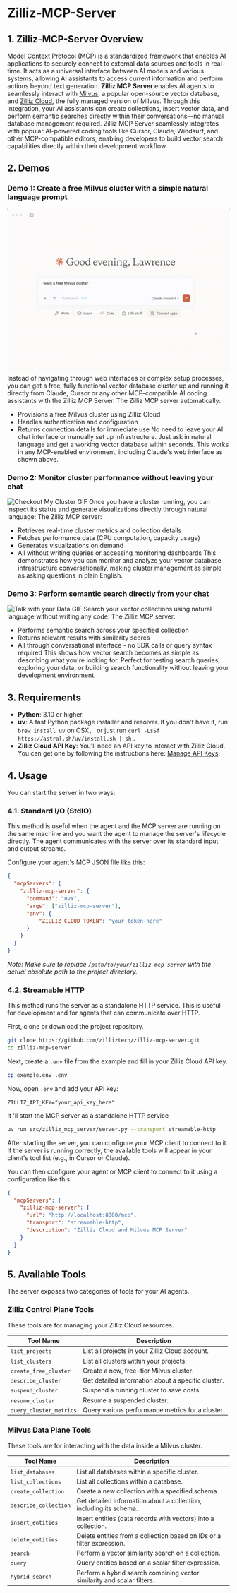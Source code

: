 # Zilliz-MCP-Server

## 1. Zilliz-MCP-Server Overview 
Model Context Protocol (MCP) is a standardized framework that enables AI applications to securely connect to external data sources and tools in real-time. It acts as a universal interface between AI models and various systems, allowing AI assistants to access current information and perform actions beyond text generation.
**Zilliz MCP Server** enables AI agents to seamlessly interact with [Milvus](https://github.com/milvus-io/milvus), a popular open-source vector database, and [Zilliz Cloud](https://zilliz.com/cloud), the fully managed version of Milvus. Through this integration, your AI assistants can create collections, insert vector data, and perform semantic searches directly within their conversations—no manual database management required. Zilliz MCP Server seamlessly integrates with popular AI-powered coding tools like Cursor, Claude, Windsurf, and other MCP-compatible editors, enabling developers to build vector search capabilities directly within their development workflow.

## 2. Demos
### Demo 1: Create a free Milvus cluster with a simple natural language prompt
![Create Free Cluster GIF](docs/imgs/create_free_milvus.gif)
Instead of navigating through web interfaces or complex setup processes, you can get a free, fully functional vector database cluster up and running it directly from Claude, Cursor or any other MCP-compatible AI coding assistants with the Zilliz MCP Server. 
The Zilliz MCP server automatically:
- Provisions a free Milvus cluster using Zilliz Cloud
- Handles authentication and configuration
- Returns connection details for immediate use
No need to leave your AI chat interface or manually set up infrastructure. Just ask in natural language and get a working vector database within seconds. This works in any MCP-enabled environment, including Claude's web interface as shown above. 


### Demo 2: Monitor cluster performance without leaving your chat
![Checkout My Cluster GIF](docs/imgs/checkout_my_cluster.gif)
Once you have a cluster running, you can inspect its status and generate visualizations directly through natural language:
The Zilliz MCP server:
- Retrieves real-time cluster metrics and collection details
- Fetches performance data (CPU computation, capacity usage)
- Generates visualizations on demand
- All without writing queries or accessing monitoring dashboards
This demonstrates how you can monitor and analyze your vector database infrastructure conversationally, making cluster management as simple as asking questions in plain English.

### Demo 3: Perform semantic search directly from your chat
![Talk with your Data GIF](docs/imgs/talk_with_your_data.gif)
Search your vector collections using natural language without writing any code:
The Zilliz MCP server:
- Performs semantic search across your specified collection
- Returns relevant results with similarity scores
- All through conversational interface - no SDK calls or query syntax required
This shows how vector search becomes as simple as describing what you're looking for. Perfect for testing search queries, exploring your data, or building search functionality without leaving your development environment.


## 3. Requirements

*   **Python**: 3.10 or higher.
*   **uv**: A fast Python package installer and resolver. If you don't have it, run  `brew install uv` on OSX， or just run `curl -LsSf https://astral.sh/uv/install.sh | sh` .
*   **Zilliz Cloud API Key**: You'll need an API key to interact with Zilliz Cloud. You can get one by following the instructions here: [Manage API Keys](https://docs.zilliz.com/docs/manage-api-keys).

## 4. Usage
You can start the server in two ways:


### 4.1. Standard I/O (StdIO)

This method is useful when the agent and the MCP server are running on the same machine and you want the agent to manage the server's lifecycle directly. The agent communicates with the server over its standard input and output streams.

Configure your agent's MCP JSON file like this:

```json
{
  "mcpServers": {
    "zilliz-mcp-server": {
      "command": "uvx",
      "args": ["zilliz-mcp-server"],
      "env": {
          "ZILLIZ_CLOUD_TOKEN": "your-token-here"
      }
    }
  }
}
```
*Note: Make sure to replace `/path/to/your/zilliz-mcp-server` with the actual absolute path to the project directory.*

### 4.2. Streamable HTTP

This method runs the server as a standalone HTTP service. This is useful for development and for agents that can communicate over HTTP.

First, clone or download the project repository.

```bash
git clone https://github.com/zilliztech/zilliz-mcp-server.git
cd zilliz-mcp-server
```

Next, create a `.env` file from the example and fill in your Zilliz Cloud API key.

```bash
cp example.env .env
```

Now, open `.env` and add your API key:

```
ZILLIZ_API_KEY="your_api_key_here"
```

It 'll start the MCP server as a standalone HTTP service
```bash
uv run src/zilliz_mcp_server/server.py --transport streamable-http
```

After starting the server, you can configure your MCP client to connect to it. If the server is running correctly, the available tools will appear in your client's tool list (e.g., in Cursor or Claude).

You can then configure your agent or MCP client to connect to it using a configuration like this:

```json
{
  "mcpServers": {
    "zilliz-mcp-server": {
      "url": "http://localhost:8000/mcp",
      "transport": "streamable-http",
      "description": "Zilliz Cloud and Milvus MCP Server"
    }
  }
}
```

## 5. Available Tools

The server exposes two categories of tools for your AI agents.

### Zilliz Control Plane Tools

These tools are for managing your Zilliz Cloud resources.

| Tool Name             | Description                                          |
| --------------------- | ---------------------------------------------------- |
| `list_projects`         | List all projects in your Zilliz Cloud account.      |
| `list_clusters`         | List all clusters within your projects.              |
| `create_free_cluster`   | Create a new, free-tier Milvus cluster.              |
| `describe_cluster`      | Get detailed information about a specific cluster.   |
| `suspend_cluster`       | Suspend a running cluster to save costs.   |
| `resume_cluster`        | Resume a suspended cluster.                |
| `query_cluster_metrics` | Query various performance metrics for a cluster.     |

### Milvus Data Plane Tools

These tools are for interacting with the data inside a Milvus cluster.

| Tool Name             | Description                                                              |
| --------------------- | ------------------------------------------------------------------------ |
| `list_databases`        | List all databases within a specific cluster.                            |
| `list_collections`      | List all collections within a database.                                  |
| `create_collection`     | Create a new collection with a specified schema.                         |
| `describe_collection`   | Get detailed information about a collection, including its schema.       |
| `insert_entities`       | Insert entities (data records with vectors) into a collection.           |
| `delete_entities`       | Delete entities from a collection based on IDs or a filter expression.   |
| `search`                | Perform a vector similarity search on a collection.                      |
| `query`                 | Query entities based on a scalar filter expression.                      |
| `hybrid_search`         | Perform a hybrid search combining vector similarity and scalar filters.  |
